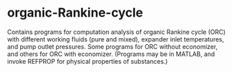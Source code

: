 # organic-Rankine-cycle
Contains programs for computation analysis of organic Rankine cycle (ORC) with different working fluids (pure and mixed), expander inlet temperatures, and pump outlet pressures. Some programs for ORC without economizer, and others for ORC with economizer. (Programs may be in MATLAB, and invoke REFPROP for physical properties of substances.)
